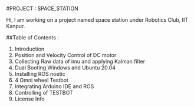 #PROJECT : SPACE_STATION

Hi, I am working on a project named space station under Robotics Club, IIT Kanpur.

##Table of Contents :
1. Introduction
2. Position and Velocity Control of DC motor
3. Collecting Raw data of imu and applying Kalman filter
4. Dual Booting Windows and Ubuntu 20.04
5. Installing ROS  noetic
6. 4 Omni wheel Testbot
7. Integrating Arduino IDE and ROS
8. Controlling of TESTBOT
9. License Info
